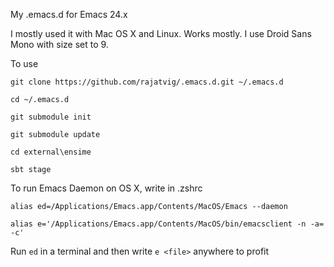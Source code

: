 My .emacs.d for Emacs 24.x

I mostly used it with Mac OS X and Linux. Works mostly.
I use Droid Sans Mono with size set to 9.

To use

`git clone https://github.com/rajatvig/.emacs.d.git ~/.emacs.d`

`cd ~/.emacs.d`

`git submodule init`

`git submodule update`

`cd external\ensime`

`sbt stage`

To run Emacs Daemon on OS X, write in .zshrc

`alias ed=/Applications/Emacs.app/Contents/MacOS/Emacs --daemon`

`alias e='/Applications/Emacs.app/Contents/MacOS/bin/emacsclient -n -a= -c'`

Run `ed` in a terminal and then write `e <file>` anywhere to profit
